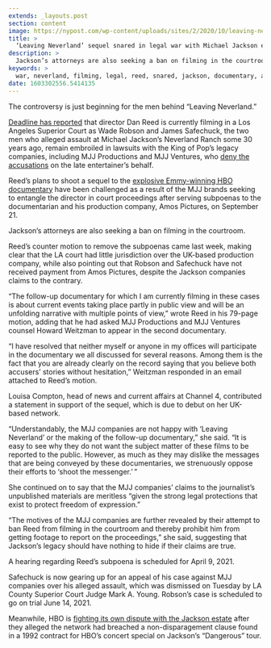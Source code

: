 ```yaml
--- 
extends: _layouts.post 
section: content 
image: https://nypost.com/wp-content/uploads/sites/2/2020/10/leaving-neverland-01.jpg?quality=90&strip=all&w=1200 
title: > 
  ‘Leaving Neverland’ sequel snared in legal war with Michael Jackson estate 
description: > 
  Jackson’s attorneys are also seeking a ban on filming in the courtroom.“I have resolved that neither myself or anyone in my offices will participate in the documentary we all discussed for several reasons.“Understandably, the MJJ companies are not happy with ‘Leaving Neverland’ or the making of the follow-up documentary,” she said.“It is easy to see why they do not want the subject matter of these films to be reported to the public.Safechuck is now gearing up for an appeal of his case against MJJ companies over his alleged assault, which was dismissed on Tuesday by LA County Superior Court Judge Mark A. 
keywords: > 
  war, neverland, filming, legal, reed, snared, jackson, documentary, alleged, claims, michael, leaving, estate, court, jacksons, mjj, companies, sequel, weitzman 
date: 1603302556.5414135 
--- 
```

<div><p>The controversy is just beginning for the men behind &#8220;Leaving Neverland.&#8221;</p>
<p><a href="http://-director-dan-reed-shooting-follow-up-film-1234599714/" rel="noopener noreferrer" target="_blank">Deadline has reported</a> that director Dan Reed is currently filming in a Los Angeles Superior Court as Wade Robson and James Safechuck, the two men who alleged assault at Michael Jackson&#8217;s Neverland Ranch some 30 years ago, remain embroiled in lawsuits with the King of Pop&#8217;s legacy companies, including MJJ Productions and MJJ Ventures, who <a href="https://pagesix.com/2019/09/16/michael-jackson-estate-slams-leaving-neverland-emmys-win/" target="_blank" rel="noopener noreferrer">deny the accusations</a> on the late entertainer&#8217;s behalf.</p>
<p>Reed&#8217;s plans to shoot a sequel to the <a href="https://nypost.com/2019/01/25/explosive-michael-jackson-documentary-details-shocking-sex-abuse-claims/" target="_blank" rel="noopener noreferrer">explosive Emmy-winning HBO documentary</a> have been challenged as a result of the MJJ brands seeking to entangle the director in court proceedings after serving subpoenas to the documentarian and his production company, Amos Pictures, on September 21.</p>
<p>Jackson&#8217;s attorneys are also seeking a ban on filming in the courtroom.</p>
<p>Reed&#8217;s counter motion to remove the subpoenas came last week, making clear that the LA court had little jurisdiction over the UK-based production company, while also pointing out that Robson and Safechuck have not received payment from Amos Pictures, despite the Jackson companies claims to the contrary.</p>
 
<p>&#8220;The follow-up documentary for which I am currently filming in these cases is about current events taking place partly in public view and will be an unfolding narrative with multiple points of view,&#8221; wrote Reed in his 79-page motion, adding that he had asked MJJ Productions and MJJ Ventures counsel Howard Weitzman to appear in the second documentary.</p>
<p>&#8220;I have resolved that neither myself or anyone in my offices will participate in the documentary we all discussed for several reasons. Among them is the fact that you are already clearly on the record saying that you believe both accusers&#8217; stories without hesitation,&#8221; Weitzman responded in an email attached to Reed&#8217;s motion.</p>
<p>Louisa Compton, head of news and current affairs at Channel 4, contributed a statement in support of the sequel, which is due to debut on her UK-based network.</p>
<p>&#8220;Understandably, the MJJ companies are not happy with &#8216;Leaving Neverland&#8217; or the making of the follow-up documentary,&#8221; she said. &#8220;It is easy to see why they do not want the subject matter of these films to be reported to the public. However, as much as they may dislike the messages that are being conveyed by these documentaries, we strenuously oppose their efforts to &#8216;shoot the messenger.&#8217;&#8201;&#8221;</p>
<p>She continued on to say that the MJJ companies&#8217; claims to the journalist&#8217;s unpublished materials are meritless &#8220;given the strong legal protections that exist to protect freedom of expression.&#8221;</p>
<p>&#8220;The motives of the MJJ companies are further revealed by their attempt to ban Reed from filming in the courtroom and thereby prohibit him from getting footage to report on the proceedings,&#8221; she said, suggesting that Jackson&#8217;s legacy should have nothing to hide if their claims are true.</p>
<p>A hearing regarding Reed&#8217;s subpoena is scheduled for April 9, 2021.</p>
<p>Safechuck is now gearing up for an appeal of his case against MJJ companies over his alleged assault, which was dismissed on Tuesday by LA County Superior Court Judge Mark A. Young. Robson&#8217;s case is scheduled to go on trial June 14, 2021.</p>
<p>Meanwhile, HBO is <a href="https://pagesix.com/2019/05/03/hbo-counters-michael-jackson-estates-100m-leaving-neverland-suit/" target="_blank" rel="noopener noreferrer">fighting its own dispute with the Jackson estate</a> after they alleged the network had breached a non-disparagement clause found in a 1992 contract for HBO&#8217;s concert special on Jackson&#8217;s &#8220;Dangerous&#8221; tour.</p>
			</div>